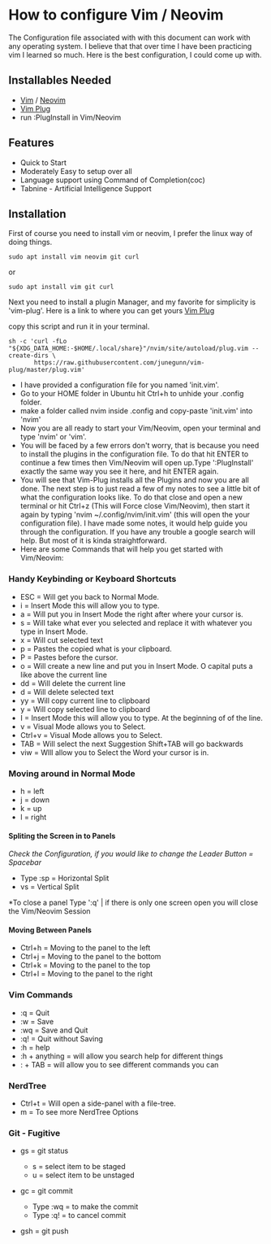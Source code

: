 # How to configure Vim / Neovim

The Configuration file associated with with this document can work with any operating system. I believe that that over time I have been practicing vim I learned so much.
Here is the best configuration, I could come up with.

## Installables Needed

- [Vim](https://www.vim.org/download.php) / [Neovim](https://neovim.io/)
- [Vim Plug](https://github.com/junegunn/vim-plug)
- run :PlugInstall in Vim/Neovim

## Features

- Quick to Start
- Moderately Easy to setup over all
- Language support using Command of Completion(coc)
- Tabnine - Artificial Intelligence Support

## Installation

First of course you need to install vim or neovim, I prefer the linux way of doing things.

```
sudo apt install vim neovim git curl
```

or

```
sudo apt install vim git curl
```

Next you need to install a plugin Manager, and my favorite for simplicity is 'vim-plug'.
Here is a link to where you can get yours [Vim Plug](https://github.com/junegunn/vim-plug)

copy this script and run it in your terminal.

```
sh -c 'curl -fLo "${XDG_DATA_HOME:-$HOME/.local/share}"/nvim/site/autoload/plug.vim --create-dirs \
       https://raw.githubusercontent.com/junegunn/vim-plug/master/plug.vim'
```

- I have provided a configuration file for you named 'init.vim'.
- Go to your HOME folder in Ubuntu hit Ctrl+h to unhide your .config folder.
- make a folder called nvim inside .config and copy-paste 'init.vim' into 'nvim'
- Now you are all ready to start your Vim/Neovim, open your terminal and type 'nvim' or 'vim'.
- You will be faced by a few errors don't worry, that is because you need to install the plugins in the configuration file. To do that hit ENTER to continue a few times then Vim/Neovim will open up.Type ':PlugInstall' exactly the same way you see it here, and hit ENTER again.
- You will see that Vim-Plug installs all the Plugins and now you are all done. The next step is to just read a few of my notes to see a little bit of what the configuration looks like. To do that close and open a new terminal or hit Ctrl+z (This will Force close Vim/Neovim), then start it again  by typing 'nvim ~/.config/nvim/init.vim' (this will open the your configuration file). I have made some notes, it would help guide you through the configuration. If you have any trouble a google search will help. But most of it is kinda straightforward.
- Here are some Commands that will help you get started with Vim/Neovim:

### Handy Keybinding or Keyboard Shortcuts

- ESC = Will get you back to Normal Mode.
- i  = Insert Mode this will allow you to type. 
- a  = Will put you in Insert Mode the right after where your cursor is.
- s  = Will take what ever you selected and replace it with whatever you type in Insert Mode.
- x  = Will cut selected text
- p  = Pastes the copied what is your clipboard.
- P  = Pastes before the cursor.
- o  = Will create a new line and put you in Insert Mode.  O capital puts a like above the current line
- dd = Will delete the current line
- d = Will delete selected text
- yy  = Will copy current line to clipboard
- y = Will copy selected line to clipboard
- I  = Insert Mode this will allow you to type. At the beginning of of the line.
- v = Visual Mode allows you to Select.
- Ctrl+v = Visual Mode allows you to Select.
- TAB = Will select the next Suggestion Shift+TAB will go backwards
- viw = WIll allow you to Select the Word your cursor is in.

### Moving around in Normal Mode

- h = left
- j = down
- k = up
- l = right

#### Spliting the Screen in to Panels

*Check the Configuration, if you would like to change the Leader Button*
*<leader> = Spacebar*
- Type :sp = Horizontal Split
- <leader> vs = Vertical Split

*To close a panel Type ':q' | if there is only one screen open you will close the Vim/Neovim Session 

#### Moving Between Panels
- Ctrl+h = Moving to the panel to the left
- Ctrl+j = Moving to the panel to the bottom
- Ctrl+k = Moving to the panel to the top
- Ctrl+l = Moving to the panel to the right

### Vim Commands

- :q = Quit
- :w = Save 
- :wq = Save and Quit
- :q! = Quit without Saving
- :h = help
- :h + anything = will allow you search help for different things
- : + TAB = will allow you to see different commands you can

### NerdTree

- Ctrl+t = Will open a side-panel with a file-tree.
- m = To see more NerdTree Options

### Git - Fugitive

- <space>gs = git status
    - s = select item to be staged
    - u = select item to be unstaged

- <space>gc = git commit
    - Type :wq = to make the commit
    - Type :q! = to cancel commit

- <space>gsh = git push
